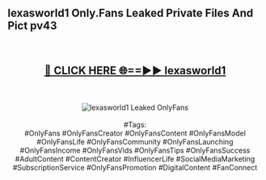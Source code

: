 <h2>lexasworld1 Only.Fans Leaked Private Files And Pict pv43</h2>
<br>
<div align="center">
<h2><a href="https://mediafiles.top/lexasworld1" rel="nofollow">🔴 CLICK HERE 🌐==►► lexasworld1</a></h2>
<br>
<br>
<a href="https://mediafiles.top/lexasworld1" rel="nofollow" data-target="animated-image.originalLink"><img src="https://i.ibb.co.com/WyWwxjT/player-gif2.gif" alt="lexasworld1 Leaked OnlyFans" style="max-width: 100%; display: inline-block;" data-target="animated-image.originalImage"></a>
<br><br>
#Tags:
<br>
#OnlyFans #OnlyFansCreator #OnlyFansContent #OnlyFansModel #OnlyFansLife #OnlyFansCommunity #OnlyFansLaunching #OnlyFansIncome #OnlyFansVids #OnlyFansTips #OnlyFansSuccess #AdultContent #ContentCreator #InfluencerLife #SocialMediaMarketing #SubscriptionService #OnlyFansPromotion #DigitalContent #FanConnect
</div>
<br>
